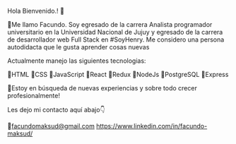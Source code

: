 Hola Bienvenido.! 👋

🔸Me llamo Facundo. Soy egresado de la carrera Analista programador universitario en la Universidad Nacional de Jujuy y egresado de la carrera de desarrollador web Full Stack en #SoyHenry. Me considero una persona autodidacta que le gusta aprender cosas nuevas

Actualmente manejo las siguientes tecnologias:

  🔸HTML
  🔸CSS
  🔸JavaScript
  🔸React
  🔸Redux
  🔸NodeJs
  🔸PostgreSQL
  🔸Express


🔸Estoy en búsqueda de nuevas experiencias y sobre todo crecer profesionalmente!


Les dejo mi contacto aquí abajo👇

📧facundomaksud@gmail.com
   https://www.linkedin.com/in/facundo-maksud/
  

